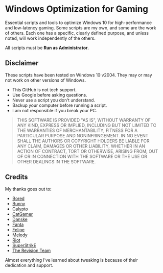 # Windows Optimization for Gaming

Essential scripts and tools to optimize Windows 10 for high-performance and low-latency gaming. Some scripts are my own, and some are the work of others. Each one has a specific, clearly defined purpose, and unless noted, will work independently of the others.

All scripts must be **Run as Administrator**.

## Disclaimer

These scripts have been tested on Windows 10 v2004. They may or may not work on other versions of Windows. 

- This GitHub is not tech support.
- Use Google before asking questions.
- Never use a script you don't understand.
- Backup your computer before running a script.
- I am not responsible if you break your PC.

>THIS SOFTWARE IS PROVIDED "AS IS", WITHOUT WARRANTY OF ANY KIND, EXPRESS OR IMPLIED, INCLUDING BUT NOT LIMITED TO THE WARRANTIES OF MERCHANTABILITY, FITNESS FOR A PARTICULAR PURPOSE AND NONINFRINGEMENT. IN NO EVENT SHALL THE AUTHORS OR COPYRIGHT HOLDERS BE LIABLE FOR ANY CLAIM, DAMAGES OR OTHER LIABILITY, WHETHER IN AN ACTION OF CONTRACT, TORT OR OTHERWISE, ARISING FROM, OUT OF OR IN CONNECTION WITH THE SOFTWARE OR THE USE OR OTHER DEALINGS IN THE SOFTWARE.

## Credits

My thanks goes out to:

- [Bored](https://github.com/BoringBoredom)
- [Bunny](https://sites.google.com/view/winshit/)
- [Calypto](https://docs.google.com/document/d/1c2-lUJq74wuYK1WrA_bIvgb89dUN0sj8-hO3vqmrau4/view)
- [CatGamer](https://discord.io/FoxOS)
- [Danske](https://docs.google.com/document/d/18uPEXJC5LSto8x9X_GteSI58sfQLCfamDG1HNHJWrQU/view)
- [Fanta]()
- [Felipe](https://github.com/Felipe8581/)
- [Melody](https://sites.google.com/view/melodystweaks/)
- [Riot](https://docs.google.com/document/d/1Bf155InFBbtztb3DykVD9njBZrduU4gc-M03LC0-TsE/edit)
- [SuperStrikE](https://github.com/SuperStrikEtweaks/Tweaking)
- [The Revision Team](https://www.revi.cc)

Almost everything I've learned about tweaking is because of their dedication and support.
